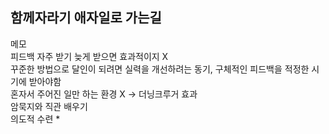 ## 함께자라기 애자일로 가는길

메모<br>
피드백 자주 받기 늦게 받으면 효과적이지 X<br>
꾸준한 방법으로 달인이 되려면 실력을 개선하려는 동기, 구체적인 피드백을 적정한 시기에 받아야함<br>
혼자서 주어진 일만 하는 환경 X -> 더닝크루거 효과<br>
암묵지와 직관 배우기<br>
의도적 수련 *<br>
